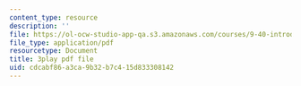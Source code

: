 ```yaml
---
content_type: resource
description: ''
file: https://ol-ocw-studio-app-qa.s3.amazonaws.com/courses/9-40-introduction-to-neural-computation-spring-2018/cdcabf86a3ca9b32b7c415d833308142_fCqt07IXUPI.pdf
file_type: application/pdf
resourcetype: Document
title: 3play pdf file
uid: cdcabf86-a3ca-9b32-b7c4-15d833308142
---
```

